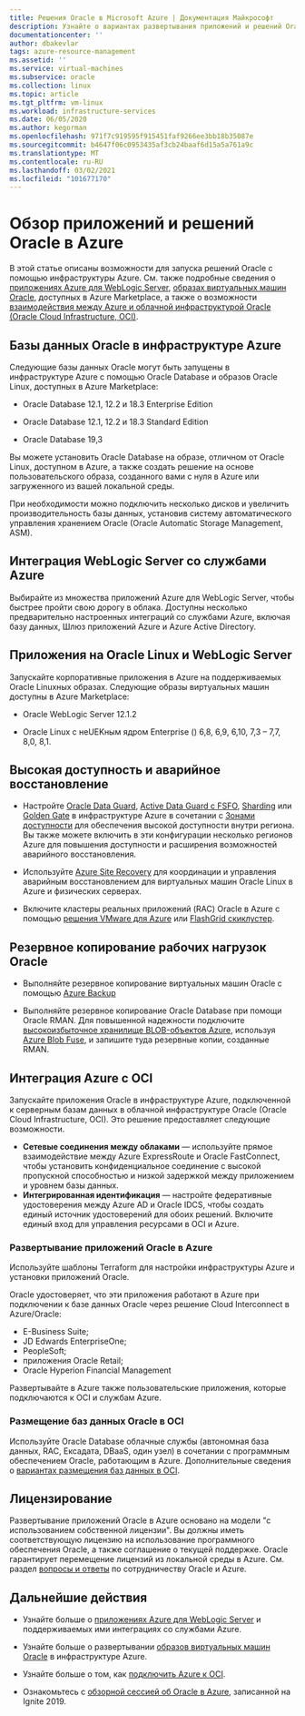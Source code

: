 ```yaml
---
title: Решения Oracle в Microsoft Azure | Документация Майкрософт
description: Узнайте о вариантах развертывания приложений и решений Oracle на Microsoft Azure, включая работу полностью в инфраструктуре Azure или использование межоблачного соединения с облачной инфраструктурой Oracle (Oracle Cloud Infrastructure, OCI).
documentationcenter: ''
author: dbakevlar
tags: azure-resource-management
ms.assetid: ''
ms.service: virtual-machines
ms.subservice: oracle
ms.collection: linux
ms.topic: article
ms.tgt_pltfrm: vm-linux
ms.workload: infrastructure-services
ms.date: 06/05/2020
ms.author: kegorman
ms.openlocfilehash: 971f7c919595f915451faf9266ee3bb18b35087e
ms.sourcegitcommit: b4647f06c0953435af3cb24baaf6d15a5a761a9c
ms.translationtype: MT
ms.contentlocale: ru-RU
ms.lasthandoff: 03/02/2021
ms.locfileid: "101677170"
---
```

# <a name="overview-of-oracle-applications-and-solutions-on-azure"></a>Обзор приложений и решений Oracle в Azure

В этой статье описаны возможности для запуска решений Oracle с помощью инфраструктуры Azure. См. также подробные сведения о [приложениях Azure для WebLogic Server](oracle-weblogic.md), [образах виртуальных машин Oracle](oracle-vm-solutions.md), доступных в Azure Marketplace, а также о возможности [взаимодействия между Azure и облачной инфраструктурой Oracle (Oracle Cloud Infrastructure, OCI)](oracle-oci-overview.md).

## <a name="oracle-databases-on-azure-infrastructure"></a>Базы данных Oracle в инфраструктуре Azure

Следующие базы данных Oracle могут быть запущены в инфраструктуре Azure с помощью Oracle Database и образов Oracle Linux, доступных в Azure Marketplace:

* Oracle Database 12.1, 12.2 и 18.3 Enterprise Edition 

* Oracle Database 12.1, 12.2 и 18.3 Standard Edition

* Oracle Database 19,3

Вы можете установить Oracle Database на образе, отличном от Oracle Linux, доступном в Azure, а также создать решение на основе пользовательского образа, созданного вами с нуля в Azure или загруженного из вашей локальной среды.

При необходимости можно подключить несколько дисков и увеличить производительность базы данных, установив систему автоматического управления хранением Oracle (Oracle Automatic Storage Management, ASM).

## <a name="weblogic-server-with-azure-service-integrations"></a>Интеграция WebLogic Server со службами Azure

Выбирайте из множества приложений Azure для WebLogic Server, чтобы быстрее пройти свою дорогу в облака.  Доступны несколько предварительно настроенных интеграций со службами Azure, включая базу данных, Шлюз приложений Azure и Azure Active Directory.

## <a name="applications-on-oracle-linux-and-weblogic-server"></a>Приложения на Oracle Linux и WebLogic Server

Запускайте корпоративные приложения в Azure на поддерживаемых Oracle Linuxных образах. Следующие образы виртуальных машин доступны в Azure Marketplace:

* Oracle WebLogic Server 12.1.2

* Oracle Linux с неUEKным ядром Enterprise () 6,8, 6,9, 6,10, 7,3 – 7,7, 8,0, 8,1. 

## <a name="high-availability-and-disaster-recovery-options"></a>Высокая доступность и аварийное восстановление

* Настройте [Oracle Data Guard](https://docs.oracle.com/cd/B19306_01/server.102/b14239/concepts.htm#g1049956), [Active Data Guard с FSFO](https://docs.oracle.com/en/database/oracle/oracle-database/12.2/dgbkr/index.html), [Sharding](https://docs.oracle.com/en/database/oracle/oracle-database/12.2/admin/sharding-overview.html) или [Golden Gate](https://www.oracle.com/middleware/technologies/goldengate.html) в инфраструктуре Azure в сочетании с [Зонами доступности](../../../availability-zones/az-overview.md) для обеспечения высокой доступности внутри региона. Вы также можете включить в эти конфигурации несколько регионов Azure для повышения доступности и расширения возможностей аварийного восстановления.

* Используйте [Azure Site Recovery](../../../site-recovery/site-recovery-overview.md) для координации и управления аварийным восстановлением для виртуальных машин Oracle Linux в Azure и физических серверах. 

* Включите кластеры реальных приложений (RAC) Oracle в Azure с помощью [решения VMware для Azure](../../../vmware-cloudsimple/oracle-real-application-clusters.md) или [FlashGrid скиклустер](https://www.flashgrid.io/oracle-rac-in-azure/).

## <a name="backup-oracle-workloads"></a>Резервное копирование рабочих нагрузок Oracle

* Выполняйте резервное копирование виртуальных машин Oracle с помощью [Azure Backup](../../../backup/backup-overview.md)

* Выполняйте резервное копирование Oracle Database при помощи Oracle RMAN. Для повышенной надежности подключите [высокоизбыточное хранилище BLOB-объектов Azure](../../../storage/common/storage-redundancy.md), используя [Azure Blob Fuse](../../../storage/blobs/storage-how-to-mount-container-linux.md), и запишите туда резервные копии, созданные RMAN.

## <a name="integration-of-azure-with-oci"></a>Интеграция Azure с OCI

Запускайте приложения Oracle в инфраструктуре Azure, подключенной к серверным базам данных в облачной инфраструктуре Oracle (Oracle Cloud Infrastructure, OCI). Это решение предоставляет следующие возможности. 

* **Сетевые соединения между облаками** — используйте прямое взаимодействие между Azure ExpressRoute и Oracle FastConnect, чтобы установить конфиденциальное соединение с высокой пропускной способностью и низкой задержкой между приложением и уровнем базы данных.
* **Интегрированная идентификация** — настройте федеративные удостоверения между Azure AD и Oracle IDCS, чтобы создать единый источник удостоверений для обоих решений. Включите единый вход для управления ресурсами в OCI и Azure.

### <a name="deploy-oracle-applications-on-azure"></a>Развертывание приложений Oracle в Azure

Используйте шаблоны Terraform для настройки инфраструктуры Azure и установки приложений Oracle. 

Oracle удостоверяет, что эти приложения работают в Azure при подключении к базе данных Oracle через решение Cloud Interconnect в Azure/Oracle:

* E-Business Suite;
* JD Edwards EnterpriseOne;
* PeopleSoft;
* приложения Oracle Retail;
* Oracle Hyperion Financial Management

Развертывайте в Azure также пользовательские приложения, которые подключаются к OCI и службам Azure.

### <a name="set-up-oracle-databases-in-oci"></a>Размещение баз данных Oracle в OCI

Используйте Oracle Database облачные службы (автономная база данных, RAC, Ексадата, DBaaS, один узел) в сочетании с программным обеспечением Oracle, работающим в Azure. Дополнительные сведения о [вариантах размещения баз данных в OCI](https://docs.cloud.oracle.com/iaas/Content/Database/Concepts/databaseoverview.htm). 
 

## <a name="licensing"></a>Лицензирование

Развертывание приложений Oracle в Azure основано на модели "с использованием собственной лицензии". Вы должны иметь соответствующую лицензию на использование программного обеспечения Oracle, а также соглашение о текущей поддержке. Oracle гарантирует перемещение лицензий из локальной среды в Azure. См. раздел [вопросы и ответы](https://www.oracle.com/cloud/technologies/oracle-azure-faq.html) по сотрудничеству Oracle и Azure.

## <a name="next-steps"></a>Дальнейшие действия

* Узнайте больше о [приложениях Azure для WebLogic Server](oracle-weblogic.md) и поддерживаемых ими интеграциях со службами Azure.

* Узнайте больше о развертывании [образов виртуальных машин Oracle](oracle-vm-solutions.md) в инфраструктуре Azure.

* Узнайте больше о том, как [подключить Azure к OCI](oracle-oci-overview.md).

* Ознакомьтесь с [обзорной сессией об Oracle в Azure](https://www.pluralsight.com/courses/microsoft-ignite-session-57), записанной на Ignite 2019. 
